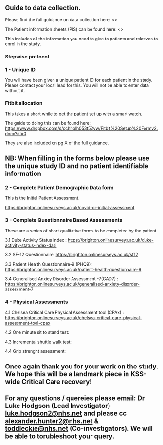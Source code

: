 ## Guide to data collection. 

Please find the full guidance on data collection here: 
<>

The Patient information sheets (PIS) can be found here: 
<>

This includes all the information you need to give to patients and relatives to enrol in the study. 

### Stepwise protocol

### 1 - Unique ID

You will have been given a unique patient ID for each patient in the study. 
Please contact your local lead for this. You will not be able to enter data without it. 

###  Fitbit allocation 

 This takes a short while to get the patient set up with a smart watch.

 The guide to doing this can be found here: 
<https://www.dropbox.com/s/cchholh053t52vw/Fitbit%20Setup%20Formv2.docx?dl=0>

 They are also included on pg X of the full guidance. 

## NB: When filling in the forms below please use the unique study ID and no patient identifiable information

### 2 - Complete Patient Demographic Data form

 This is the Initial Patient Assessment. 

 <https://brighton.onlinesurveys.ac.uk/covid-or-initial-assessment>

### 3 - Complete Questionnaire Based Assessments 

 These are a series of short qualitative forms to be completed by the patient.  

 3.1 Duke Activity Status Index : <https://brighton.onlinesurveys.ac.uk/duke-activity-status-index-dasi>

 3.2 SF-12 Questionnaire: <https://brighton.onlinesurveys.ac.uk/sf12>

 3.3 Patient Health Questionnaire-9 (PHQ9): <https://brighton.onlinesurveys.ac.uk/patient-health-questionnaire-9>

 3.4 Generalised Anxiey Disorder Assessment -7(GAD7) :	<https://brighton.onlinesurveys.ac.uk/generalised-anxiety-disorder-assessment-7> 

### 4 - Physical Assessments

 4.1 Chelsea Critical Care Physical Assessment tool (CPAx) : <https://brighton.onlinesurveys.ac.uk/chelsea-critical-care-physical-assessment-tool-cpax>

 4.2 One minute sit to stand test: 

 4.3 Incremental shuttle walk test: 

 4.4 Grip strenght assessment:


## Once again thank you for your work on the study. We hope this will be a landmark piece in KSS-wide Critical Care recovery!

## For any questions / quereies please email: Dr Luke Hodgson (Lead Investigator) luke.hodgson2@nhs.net and please cc alexander.hunter2@nhs.net & toddleckie@nhs.net (Co-investigators). We will be able to torubleshoot your query. 

 
